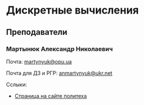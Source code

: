 # Дискретные вычисления

## Преподаватели

### Мартынюк Александр Николаевич

Почта: <martynyuk@opu.ua>

Почта для ДЗ и РГР: <anmartynyuk@ukr.net>

Сслыки:
- [Страница на сайте политеха](https://opu.ua/ru/staff/32551)